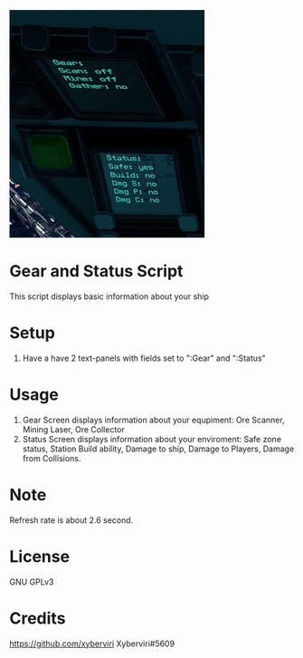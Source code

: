 ![Gear & Status](Gear_Status.jpg)

# Gear and Status Script
This script displays basic information about your ship

# Setup
1. Have a have 2 text-panels with fields set to ":Gear" and ":Status"

# Usage
1. Gear Screen displays information about your equpiment: Ore Scanner, Mining Laser, Ore Collector
2. Status Screen displays information about your enviroment: Safe zone status, Station Build ability, Damage to ship, Damage to Players, Damage from Collisions. 

# Note 
Refresh rate is about 2.6 second. 

# License
GNU GPLv3

# Credits
https://github.com/xyberviri Xyberviri#5609
